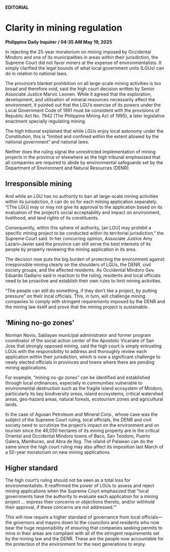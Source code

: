 **EDITORIAL**

# Clarity in mining regulation

****Philippine Daily Inquirer / 04:35 AM May 19, 2025****

In rejecting the 25-year moratorium on mining imposed by Occidental Mindoro and one of its municipalities in areas within their jurisdiction, the Supreme Court did not favor miners at the expense of environmentalists. It simply clarified the legal bounds of what local government units (LGUs) can do in relation to national laws.

The province’s blanket prohibition on all large-scale mining activities is too broad and therefore void, said the high court decision written by Senior Associate Justice Marvic Leonen. While it agreed that the exploration, development, and utilization of mineral resources necessarily affect the environment, it pointed out that the LGU’s exercise of its powers under the Local Government Code of 1991 must be consistent with the provisions of Republic Act No. 7942 (The Philippine Mining Act of 1995), a later legislative enactment specially regulating mining. 

The high tribunal explained that while LGUs enjoy local autonomy under the Constitution, this is “limited and confined within the extent allowed by the national government” and national laws.

Neither does the ruling signal the unrestricted implementation of mining projects in the province or elsewhere as the high tribunal emphasized that all companies are required to abide by environmental safeguards set by the Department of Environment and Natural Resources (DENR).

## Irresponsible mining

And while an LGU has no authority to ban all large-scale mining activities within its jurisdiction, it can do so for each mining application separately. “[The LGU] may or may not give its approval to the application based on its evaluation of the project’s social acceptability and impact on environment, livelihood, and land rights of its constituents. 

Consequently, within this sphere of authority, [an LGU] may prohibit a specific mining project to be conducted within its territorial jurisdiction,” the Supreme Court said. In her concurring opinion, Associate Justice Amy Lazaro-Javier said the province can still serve the best interests of its people by properly reviewing the mining application in its area.

The decision now puts the big burden of protecting the environment against irresponsible mining clearly on the shoulders of LGUs, the DENR, civil society groups, and the affected residents. As Occidental Mindoro Gov. Eduardo Gadiano said in reaction to the ruling, residents and local officials need to be proactive and establish their own rules to limit mining activities. 

“The people can still do something, if they don’t like a project, by putting pressure” on their local officials. This, in turn, will challenge mining companies to comply with stringent requirements imposed by the DENR and the mining law itself and prove that the mining project is sustainable.

## ‘Mining no-go zones’

Norman Novio, Sablayan municipal administrator and former program coordinator of the social action center of the Apostolic Vicariate of San Jose that strongly opposed mining, said the high court is simply entrusting LGUs with the responsibility to address and thoroughly review each application within their jurisdiction, which is now a significant challenge to newly elected officials in provinces and towns where there are pending mining applications. 

For example, “mining no-go zones” can be identified and established through local ordinances, especially in communities vulnerable to environmental destruction such as the fragile island ecosystem of Mindoro, particularly its key biodiversity areas, island ecosystems, critical watershed areas, geo-hazard areas, natural forests, ecotourism zones and agricultural lands.

In the case of Agusan Petroleum and Mineral Corp., whose case was the subject of the Supreme Court ruling, local officials, the DENR and civil society need to scrutinize the project’s impact on the environment and on tourism since the 46,050 hectares of its mining property are in the critical Oriental and Occidental Mindoro towns of Baco, San Teodoro, Puerto Galera, Mamburao, and Abra de Ilog. The island of Palawan can do the same since the high court ruling may also affect its imposition last March of a 50-year moratorium on new mining applications.

## Higher standard

The high court’s ruling should not be seen as a total loss for environmentalists. It reaffirmed the power of LGUs to assess and reject mining applications when the Supreme Court emphasized that “local governments have the authority to evaluate each application for a mining project … express their concerns or objections thereto, and/or withhold their approval, if these concerns are not addressed.’”

This will now require a higher standard of governance from local officials—the governors and mayors down to the councilors and residents who now bear the huge responsibility of ensuring that companies seeking permits to mine in their areas are compliant with all of the stringent requirements set by the mining law and the DENR. These are the people now accountable for the protection of the environment for the next generations to enjoy.